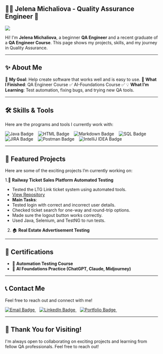 ## 👩‍💻 Jelena Michaliova - Quality Assurance Engineer  🚀

![](https://komarev.com/ghpvc/?username=JelenaMic&color=blueviolet&style=plastic)

Hi! I'm **Jelena Michaliova**, a beginner **QA Engineer** and a recent graduate of a **QA Engineer Course**.
This page shows my projects, skills, and my journey in Quality Assurance.

---

## ✨ About Me
🎯 **My Goal**: Help create software that works well and is easy to use.
🧠 **What I Finished**:
QA Engineer Course ✅
AI-Foundations Course ✅
💡 **What I’m Learning**: Test automation, fixing bugs, and trying new QA tools.

---

## 🛠️ Skills & Tools
Here are the programs and tools I currently work with:

![Java Badge](https://img.shields.io/badge/Java-ED8B00?style=plastic&logo=java&logoColor=white)&nbsp;&nbsp;&nbsp;
![HTML Badge](https://img.shields.io/badge/HTML-E34F26?style=plastic&logo=html5&logoColor=white)&nbsp;&nbsp;&nbsp;
![Markdown Badge](https://img.shields.io/badge/Markdown-000000?style=plastic&logo=markdown&logoColor=white)&nbsp;&nbsp;&nbsp;
![SQL Badge](https://img.shields.io/badge/SQL-336791?style=plastic&logo=postgresql&logoColor=white)&nbsp;&nbsp;&nbsp;
![JIRA Badge](https://img.shields.io/badge/JIRA-0052CC?style=plastic&logo=jira&logoColor=white)&nbsp;&nbsp;&nbsp;
![Postman Badge](https://img.shields.io/badge/Postman-FF6C37?style=plastic&logo=postman&logoColor=white)&nbsp;&nbsp;&nbsp;
![IntelliJ IDEA Badge](https://img.shields.io/badge/IntelliJ_IDEA-000000?style=plastic&logo=intellijidea&logoColor=white)&nbsp;&nbsp;&nbsp;

---

## 📂 Featured Projects  
Here are some of the exciting projects I’m currently working on:  

1.🚄 **Railway Ticket Sales Platform Automated Testing**

- Tested the LTG Link ticket system using automated tools.
- [View Repository](https://github.com/JelenaMic/Railway_tickets_sales_platform.git)
 - **Main Tasks**:
 - Tested login with correct and incorrect user details.
 - Checked ticket search for one-way and round-trip options.
 - Made sure the logout button works correctly.
 - Used Java, Selenium, and TestNG to run tests.
       
2. 🏠 **Real Estate Advertisement Testing**  
     
---

## 🌟 Certifications
- 📜 **Automation Testing Course**  
- 📜 **AI Foundations Practice (ChatGPT, Claude, Midjourney)**  

---

## 📞 Contact Me
Feel free to reach out and connect with me!  

<div>
  <a href="mailto:jellena.michaliova@gmail.com" target="_blank">
    <img src="https://img.shields.io/badge/Email-jellena.michaliova@gmail.com-blueviolet?style=plastic" alt="Email Badge"/>
  </a>&nbsp;&nbsp;
  <a href="https://www.linkedin.com/in/jelena-michaliova-3a0449282/" target="_blank">
    <img src="https://img.shields.io/badge/LinkedIn-Jelena%20Michaliova-0072b1?style=plastic&logo=linkedin&logoColor=white" alt="LinkedIn Badge"/>
  </a>&nbsp;&nbsp;
   <a href="https://jelenamic.github.io" target="_blank">
    <img src="https://img.shields.io/badge/My%20Portfolio-Explore-brightgreen?style=plastic" alt="Portfolio Badge"/>
  </a>&nbsp;&nbsp;
</div>

---

## 🖤 Thank You for Visiting!
I'm always open to collaborating on exciting projects and learning from fellow QA professionals. Feel free to reach out! 
